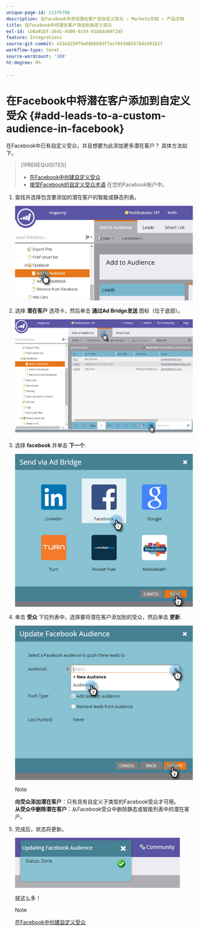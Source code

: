```yaml
---
unique-page-id: 11376700
description: 在Facebook中添加潜在客户至自定义受众 — Marketo文档 — 产品文档
title: 在Facebook中将潜在客户添加到自定义受众
exl-id: cb8a81bf-2645-4500-8c54-03b8da09f245
feature: Integrations
source-git-commit: 431bd258f9a68bbb9df7acf043085578d3d91b1f
workflow-type: tm+mt
source-wordcount: '169'
ht-degree: 0%

---
```


# 在Facebook中将潜在客户添加到自定义受众 {#add-leads-to-a-custom-audience-in-facebook}

在Facebook中已有自定义受众，并且想要为此添加更多潜在客户？ 具体方法如下。

>[!PREREQUISITES]
>
>* [在Facebook中创建自定义受众](/help/marketo/product-docs/demand-generation/facebook/create-a-custom-audience-in-facebook.md)
>* [接受Facebook的自定义受众术语](https://www.facebook.com/ads/manage/customaudiences/tos.php) 在您的Facebook帐户中。
>

1. 查找并选择包含要添加的潜在客户的智能或静态列表。

   ![](assets/one.png)

1. 选择 **潜在客户** 选项卡，然后单击 **通过Ad Bridge发送** 图标（位于底部）。

   ![](assets/two-1.png)

1. 选择 **facebook** 并单击 **下一个**.

   ![](assets/three.png)

1. 单击 **受众** 下拉列表中，选择要将潜在客户添加到的受众，然后单击 **更新**.

   ![](assets/4.png)

   >[!NOTE]
   >
   >**向受众添加潜在客户**：只有具有自定义子类型的Facebook受众才可用。\
   >**从受众中删除潜在客户**：从Facebook受众中删除静态或智能列表中的潜在客户。

1. 完成后，状态将更新。

   ![](assets/five-1.png)

   就这么多！

   >[!NOTE]
   >
   >[在Facebook中创建自定义受众](/help/marketo/product-docs/demand-generation/facebook/create-a-custom-audience-in-facebook.md)
